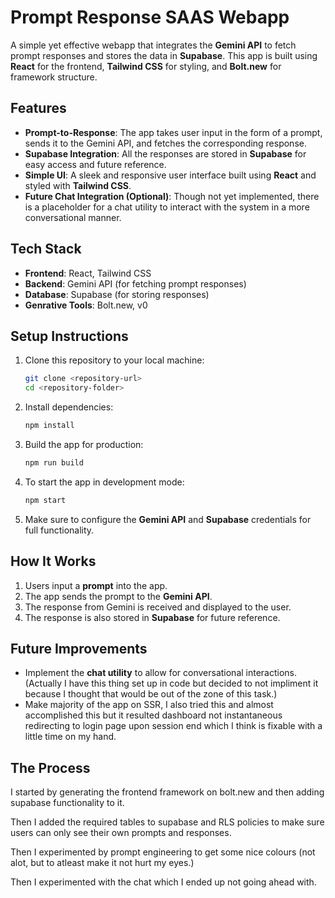 # **Prompt Response SAAS Webapp**

A simple yet effective webapp that integrates the **Gemini API** to fetch prompt responses and stores the data in **Supabase**. This app is built using **React** for the frontend, **Tailwind CSS** for styling, and **Bolt.new** for framework structure.

## **Features**

- **Prompt-to-Response**: The app takes user input in the form of a prompt, sends it to the Gemini API, and fetches the corresponding response.
- **Supabase Integration**: All the responses are stored in **Supabase** for easy access and future reference.
- **Simple UI**: A sleek and responsive user interface built using **React** and styled with **Tailwind CSS**.
- **Future Chat Integration (Optional)**: Though not yet implemented, there is a placeholder for a chat utility to interact with the system in a more conversational manner.

## **Tech Stack**

- **Frontend**: React, Tailwind CSS
- **Backend**: Gemini API (for fetching prompt responses)
- **Database**: Supabase (for storing responses)
- **Genrative Tools**: Bolt.new, v0

## **Setup Instructions**

1. Clone this repository to your local machine:
   ```bash
   git clone <repository-url>
   cd <repository-folder>
   ```

2. Install dependencies:
   ```bash
   npm install
   ```

3. Build the app for production:
   ```bash
   npm run build
   ```

4. To start the app in development mode:
   ```bash
   npm start
   ```

5. Make sure to configure the **Gemini API** and **Supabase** credentials for full functionality.

## **How It Works**

1. Users input a **prompt** into the app.
2. The app sends the prompt to the **Gemini API**.
3. The response from Gemini is received and displayed to the user.
4. The response is also stored in **Supabase** for future reference.

## **Future Improvements**

- Implement the **chat utility** to allow for conversational interactions.  (Actually I have this thing set up in code but decided to not impliment it because I thought that would be out of the zone of this task.)
- Make majority of the app on SSR, I also tried this and almost accomplished this but it resulted dashboard not instantaneous redirecting to login page upon session end which I think is fixable with a little time on my hand.

## **The Process**

I started by generating the frontend framework on bolt.new and then adding supabase functionality to it.

Then I added the required tables to supabase and RLS policies to make sure users can only see their own prompts and responses.

Then I experimented by prompt engineering to get some nice colours (not alot, but to atleast make it not hurt my eyes.)

Then I experimented with the chat which I ended up not going ahead with.